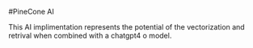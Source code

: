 #PineCone AI

This AI implimentation represents the potential of the vectorization and retrival when combined with a chatgpt4 o model.
